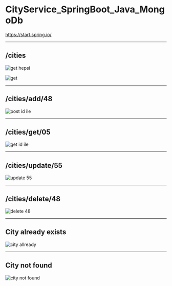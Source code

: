 # CityService_SpringBoot_Java_MongoDb

https://start.spring.io/


--------
/cities
--------


![get hepsi](https://user-images.githubusercontent.com/61595808/138962608-662f2e35-dbc5-416d-b846-f594e1369c13.png)

![get](https://user-images.githubusercontent.com/61595808/138962741-73ee2143-6531-4adf-9274-d2af817a0056.png)


---------------
/cities/add/48
---------------

![post id ile](https://user-images.githubusercontent.com/61595808/138962887-6b1b8dcd-771b-4f90-976d-98e68521d6ef.png)


---------------
/cities/get/05
---------------

![get id ile](https://user-images.githubusercontent.com/61595808/138962650-98cad4ce-c79e-4e81-aa02-7f13f688e7e4.png)


-----------------
/cities/update/55
-----------------


![update 55](https://user-images.githubusercontent.com/61595808/138963010-8206d6c7-571b-4323-ae5e-062a4c0c1646.png)


-----------------
/cities/delete/48
------------------

![delete 48](https://user-images.githubusercontent.com/61595808/138962544-f5f159fb-f406-4d88-9134-9bc5f0c6fc96.png)


-------------------
City already exists 
--------------------


![city allready](https://user-images.githubusercontent.com/61595808/138962411-ff85ac35-5d13-4e37-959b-a9ddb7e5c0e0.png)


--------------
City not found
---------------


![city not found](https://user-images.githubusercontent.com/61595808/138962454-984ef5a8-10aa-4ede-8051-50dc19cd8b1e.png)

